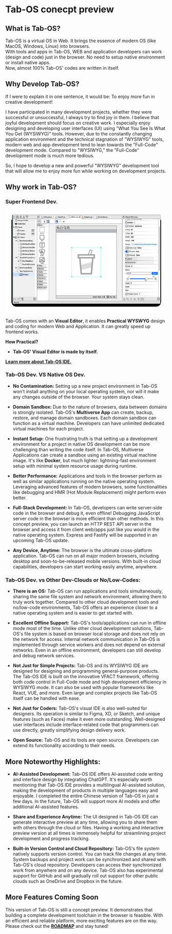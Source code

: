 # Tab-OS conecpt preview

## What is Tab-OS?
Tab-OS is a virtual OS in Web. 
It brings the essence of modern OS (like MacOS, Windows, Linux) into browsers.  
With tools and apps in Tab-OS, WEB and application developers can work (design and code) just in the browser. No need to setup native environment or install native apps.   
Now, almost 100% Tab-OS' codes are written in itself.  
  
## Why Develop Tab-OS?

If I were to explain it in one sentence, it would be: To enjoy more fun in creative development!

I have participated in many development projects, whether they were successful or unsuccessful, I always try to find joy in them. I believe that joyful development should focus on creative work. I especially enjoy designing and developing user interfaces (UI) using "What You See Is What You Get (WYSIWYG)" tools. However, due to the constantly changing application environment and the technical stagnation of "WYSIWYG" tools, modern web and app development tend to lean towards the "Full-Code" development mode. Compared to "WYSIWYG," the "Full-Code" development mode is much more tedious.

So, I hope to develop a new and powerful "WYSIWYG" development tool that will allow me to enjoy more fun while working on development projects.

## Why work in Tab-OS?

### Super Frontend Dev.
![editor](assets/editor.gif)  

Tab-OS comes with an **Visual Editor**, it enables **Practical WYSWYG** design and coding 
for modern Web and Application. It can greatly speed up frontend works.  

**How Practical?**  
- **Tab-OS' Visual Editor is made by itself.**   
  
[**Learn more about Tab-OS IDE.**](veditor/veditor.md)   


### Tab-OS Dev. VS  Native OS Dev.

- **No Contamination:** Setting up a new project environment in Tab-OS won't install anything on your local operating system, nor will it make any changes outside of the browser. Your system stays clean.

- **Domain Sandbox:** Due to the nature of browsers, data between domains is strongly isolated. Tab-OS's **Multiverse App** can create, backup, restore, and manage domain sandboxes. Each domain sandbox can function as a virtual machine. Developers can have unlimited dedicated virtual machines for each project.

- **Instant Setup:** One frustrating truth is that setting up a development environment for a project in native OS development can be more challenging than writing the code itself. In Tab-OS, Multiverse Applications can create a sandbox using an existing virtual machine image. It's like **Docker**, but much lighter: lightning-fast environment setup with minimal system resource usage during runtime.

- **Better Performance:** Applications and tools in the browser perform as well as similar applications running on the native operating system. Leveraging advanced features of modern browsers, some functionalities like debugging and HMR (Hot Module Replacement) might perform even better.

- **Full-Stack Development:** In Tab-OS, developers can write server-side code in the browser and debug it, even offline! Debugging JavaScript server code in the browser is more efficient than other methods. In this concept preview, you can launch an HTTP REST API server in the browser and access it from client web/apps just like you would in the native operating system. Express and Fastify will be supported in an upcoming Tab-OS update.

- **Any Device, Anytime:** The browser is the ultimate cross-platform application. Tab-OS can run on all major modern browsers, including desktop and soon-to-be-released mobile versions. With built-in cloud capabilities, developers can start working easily anytime, anywhere.

### Tab-OS Dev. vs Other Dev-Clouds or No/Low-Codes: 
- **There is an OS:** Tab-OS can run applications and tools simultaneously, sharing the same file system and network environment, allowing them to truly work together. Compared to other cloud development tools and no/low-code environments, Tab-OS offers an experience closer to a native operating system and is easier to get started with.

- **Excellent Offline Support:** Tab-OS's tools/applications can run in offline mode most of the time. Unlike other cloud development solutions, Tab-OS's file system is based on browser local storage and does not rely on the network for access. Internal network communication in Tab-OS is implemented through service workers and does not depend on external networks. Even in an offline environment, developers can still develop and debug network services.

- **Not Just for Simple Projects:** Tab-OS and its WYSIWYG IDE are designed for designing and programming general-purpose products. The Tab-OS IDE is built on the innovative VFACT framework, offering both code control in Full-Code mode and high development efficiency in WYSIWYG mode. It can also be used with popular frameworks like React, VUE, and more. Even large and complex projects like Tab-OS itself can be handled with ease.

- **Not Just for Coders:** Tab-OS's visual IDE is also well-suited for designers. Its operation is similar to Figma, XD, or Sketch, and unique features (such as Faces) make it even more outstanding. Well-designed user interfaces include interface-related code that programmers can use directly, greatly simplifying design delivery work.

- **Open Source:** Tab-OS and its tools are open source. Developers can extend its functionality according to their needs.

## More Noteworthy Highlights:

- **AI-Assisted Development:** Tab-OS IDE offers AI-assisted code writing and interface design by integrating ChatGPT. It's especially worth mentioning that Tab-OS IDE provides a multilingual AI-assisted solution, making the development of products in multiple languages easy and enjoyable. I completed the entire Chinese version of Tab-OS in just a few days. In the future, Tab-OS will support more AI models and offer additional AI-assisted features.

- **Share and Experience Anytime:** 
The UI designed in Tab-OS IDE can generate interactive preview at any time, 
allowing you to share them with others through the cloud or files. 
Having a working and interactive preview version at all times is 
immensely helpful for streamlining project development and progress tracking.

- **Built-in Version Control and Cloud Repository:** Tab-OS's file system natively supports version control. You can track file changes at any time. System backups and project work can be synchronized and shared with Tab-OS's cloud repository. Developers can access their synchronized work from anywhere and on any device. Tab-OS also has experimental support for GitHub and will gradually roll out support for other public clouds such as OneDrive and Dropbox in the future.

## More Features Coming Soon
This version of Tab-OS is still a concept preview. It demonstrates that building a complete development toolchain in the browser is feasible.
With an efficient and reliable platform, more exciting features are on the way. Please check out the [**ROADMAP**](roadmap.md) and stay tuned!
